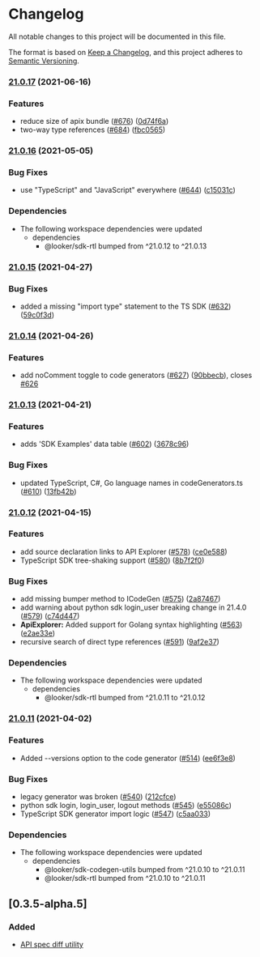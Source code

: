 # Changelog

All notable changes to this project will be documented in this file.

The format is based on [Keep a Changelog](https://keepachangelog.com/en/1.0.0/),
and this project adheres to [Semantic Versioning](https://semver.org/spec/v2.0.0.html).

### [21.0.17](https://www.github.com/looker-open-source/sdk-codegen/compare/sdk-codegen-v21.0.16...sdk-codegen-v21.0.17) (2021-06-16)


### Features

* reduce size of apix bundle ([#676](https://www.github.com/looker-open-source/sdk-codegen/issues/676)) ([0d74f6a](https://www.github.com/looker-open-source/sdk-codegen/commit/0d74f6a7814b509416a9d2558c16439a4859b543))
* two-way type references ([#684](https://www.github.com/looker-open-source/sdk-codegen/issues/684)) ([fbc0565](https://www.github.com/looker-open-source/sdk-codegen/commit/fbc0565c4c8fe3d1488bd246e244bed56f1412a9))

### [21.0.16](https://www.github.com/looker-open-source/sdk-codegen/compare/sdk-codegen-v21.0.15...sdk-codegen-v21.0.16) (2021-05-05)


### Bug Fixes

* use "TypeScript" and "JavaScript" everywhere ([#644](https://www.github.com/looker-open-source/sdk-codegen/issues/644)) ([c15031c](https://www.github.com/looker-open-source/sdk-codegen/commit/c15031cee189556adbd9e18641e7c992e86e3611))


### Dependencies

* The following workspace dependencies were updated
  * dependencies
    * @looker/sdk-rtl bumped from ^21.0.12 to ^21.0.13

### [21.0.15](https://www.github.com/looker-open-source/sdk-codegen/compare/sdk-codegen-v21.0.14...sdk-codegen-v21.0.15) (2021-04-27)


### Bug Fixes

* added a missing "import type" statement to the TS SDK ([#632](https://www.github.com/looker-open-source/sdk-codegen/issues/632)) ([59c0f3d](https://www.github.com/looker-open-source/sdk-codegen/commit/59c0f3d418ca557c65e5690435ee2eca96c5231d))

### [21.0.14](https://www.github.com/looker-open-source/sdk-codegen/compare/sdk-codegen-v21.0.13...sdk-codegen-v21.0.14) (2021-04-26)


### Features

* add noComment toggle to code generators ([#627](https://www.github.com/looker-open-source/sdk-codegen/issues/627)) ([90bbecb](https://www.github.com/looker-open-source/sdk-codegen/commit/90bbecbeb31c66bda31f6d14abcc50288e6d7ea1)), closes [#626](https://www.github.com/looker-open-source/sdk-codegen/issues/626)

### [21.0.13](https://www.github.com/looker-open-source/sdk-codegen/compare/sdk-codegen-v21.0.12...sdk-codegen-v21.0.13) (2021-04-21)


### Features

* adds 'SDK Examples' data table ([#602](https://www.github.com/looker-open-source/sdk-codegen/issues/602)) ([3678c96](https://www.github.com/looker-open-source/sdk-codegen/commit/3678c96cc7c2edadd00013b66711c917a62d1000))


### Bug Fixes

* updated TypeScript, C#, Go language names in codeGenerators.ts ([#610](https://www.github.com/looker-open-source/sdk-codegen/issues/610)) ([13fb42b](https://www.github.com/looker-open-source/sdk-codegen/commit/13fb42b6bfa651a137e75b04fc6ee00620705ede))

### [21.0.12](https://www.github.com/looker-open-source/sdk-codegen/compare/sdk-codegen-v21.0.11...sdk-codegen-v21.0.12) (2021-04-15)


### Features

* add source declaration links to API Explorer ([#578](https://www.github.com/looker-open-source/sdk-codegen/issues/578)) ([ce0e588](https://www.github.com/looker-open-source/sdk-codegen/commit/ce0e588787bdbc2e8ca4aadd44c31dc3ba1a0ef1))
* TypeScript SDK tree-shaking support ([#580](https://www.github.com/looker-open-source/sdk-codegen/issues/580)) ([8b7f2f0](https://www.github.com/looker-open-source/sdk-codegen/commit/8b7f2f00ab1a765a04bd460a1ca88e9b7bd66a98))


### Bug Fixes

* add missing bumper method to ICodeGen ([#575](https://www.github.com/looker-open-source/sdk-codegen/issues/575)) ([2a87467](https://www.github.com/looker-open-source/sdk-codegen/commit/2a87467ae9297d062257eaced6ebd09cd6d78856))
* add warning about python sdk login_user breaking change in 21.4.0 ([#579](https://www.github.com/looker-open-source/sdk-codegen/issues/579)) ([c74d447](https://www.github.com/looker-open-source/sdk-codegen/commit/c74d447e53d81c84d2182960f00ad2d3191b9cef))
* **ApiExplorer:** Added support for Golang syntax highlighting ([#563](https://www.github.com/looker-open-source/sdk-codegen/issues/563)) ([e2ae33e](https://www.github.com/looker-open-source/sdk-codegen/commit/e2ae33eb1d63b0f8d9987bf86bbed64641d4bea3))
* recursive search of direct type references ([#591](https://www.github.com/looker-open-source/sdk-codegen/issues/591)) ([9af2e37](https://www.github.com/looker-open-source/sdk-codegen/commit/9af2e3755fb4f7f987cc6980ed57e15f504295ba))


### Dependencies

* The following workspace dependencies were updated
  * dependencies
    * @looker/sdk-rtl bumped from ^21.0.11 to ^21.0.12

### [21.0.11](https://www.github.com/looker-open-source/sdk-codegen/compare/sdk-codegen-v21.0.10...sdk-codegen-v21.0.11) (2021-04-02)


### Features

* Added --versions option to the code generator ([#514](https://www.github.com/looker-open-source/sdk-codegen/issues/514)) ([ee6f3e8](https://www.github.com/looker-open-source/sdk-codegen/commit/ee6f3e8f55e300df1a75c9be89b47f067bc08dee))


### Bug Fixes

* legacy generator was broken ([#540](https://www.github.com/looker-open-source/sdk-codegen/issues/540)) ([212cfce](https://www.github.com/looker-open-source/sdk-codegen/commit/212cfce4745ea663322b2338d91315cefec451a9))
* python sdk login, login_user, logout methods ([#545](https://www.github.com/looker-open-source/sdk-codegen/issues/545)) ([e55086c](https://www.github.com/looker-open-source/sdk-codegen/commit/e55086c81401092e8dbd93e273ba101e2e3efe95))
* TypeScript SDK generator import logic ([#547](https://www.github.com/looker-open-source/sdk-codegen/issues/547)) ([c5aa033](https://www.github.com/looker-open-source/sdk-codegen/commit/c5aa033c749a2db8a0f98d5b8f49dc287fad06a2))


### Dependencies

* The following workspace dependencies were updated
  * dependencies
    * @looker/sdk-codegen-utils bumped from ^21.0.10 to ^21.0.11
    * @looker/sdk-rtl bumped from ^21.0.10 to ^21.0.11

## [0.3.5-alpha.5]

### Added

- [API spec diff utility](https://github.com/looker-open-source/sdk-codegen/pull/380)
